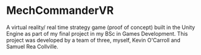 # MechCommanderVR
A virtual reality/ real time strategy game (proof of concept) built in the Unity Engine as part of my final project in my BSc in Games Development. This project was developed by a team of three, myself, Kevin O'Carroll and Samuel Rea Collville.
